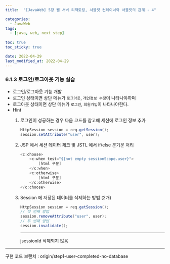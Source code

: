 ```yaml
---
title:  "[JavaWeb] 5장 웹 서버 리팩토링, 서블릿 컨테이너와 서블릿의 관계 - 4"

categories:
  - JavaWeb
tags:
  - [java, web, next step]
  
toc: true
toc_sticky: true

date: 2022-04-29
last_modified_at: 2022-04-29
---
```


### 6.1.3 로그인/로그아웃 기능 실습

- 로그인/로그아웃 기능 개발
- 로그인 상태이면 상단 메뉴가 `로그아웃`, `개인정보 수정`이 나타나야하며
- 로그아웃 상태이면 상단 메뉴가 `로그인`, `회원가입`이 나타나야한다.
- Hint
    1. 로그인이 성공하는 경우 다음 코드를 참고해 세션에 로그인 정보 추가
        
        ```java
        HttpSession session = req.getSession();
        session.setAttribute("user", user);
        ```
        
    2. JSP 에서 세션 데이터 체크 및 JSTL 에서 if/else 분기문 처리
        
        ```java
        <c:choose>
        	<c:when test="${not empty sessionScope.user}">
        		[html 구문]	
        	</c:when>
        	<c:otherwise>
        		[html 구문]	
        	</c:otherwise>
        </c:choose>
        ```
        
    3. Session 에 저장된 데이터를 삭제하는 방법 (2개)
        
        ```java
        HttpSession session = req.getSession();
        // 첫 번째 방법
        session.removeAttribute("user", user);
        // 두 번째 방법
        session.invalidate();
        ```
        
        ---
        
        jsessionId 삭제되지 않음
        

---

구현 코드 브랜치 : origin/step1-user-completed-no-database
